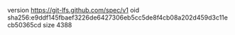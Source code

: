 version https://git-lfs.github.com/spec/v1
oid sha256:e9ddf145fbaef3226de6427306eb5cc5de8f4cb08a202d459d3c11ecb50365cd
size 4388
